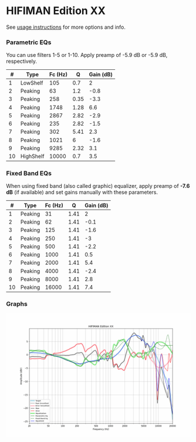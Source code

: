 # HIFIMAN Edition XX
See [usage instructions](https://github.com/jaakkopasanen/AutoEq#usage) for more options and info.

### Parametric EQs
You can use filters 1-5 or 1-10. Apply preamp of -5.9 dB or -5.9 dB, respectively.

|   # | Type      |   Fc (Hz) |    Q |   Gain (dB) |
|-----|-----------|-----------|------|-------------|
|   1 | LowShelf  |       105 | 0.7  |         2   |
|   2 | Peaking   |        63 | 1.2  |        -0.8 |
|   3 | Peaking   |       258 | 0.35 |        -3.3 |
|   4 | Peaking   |      1748 | 1.28 |         6.6 |
|   5 | Peaking   |      2867 | 2.82 |        -2.9 |
|   6 | Peaking   |       235 | 2.82 |        -1.5 |
|   7 | Peaking   |       302 | 5.41 |         2.3 |
|   8 | Peaking   |      1021 | 6    |        -1.6 |
|   9 | Peaking   |      9285 | 2.32 |         3.1 |
|  10 | HighShelf |     10000 | 0.7  |         3.5 |

### Fixed Band EQs
When using fixed band (also called graphic) equalizer, apply preamp of **-7.6 dB** (if available) and set gains manually with these parameters.

|   # | Type    |   Fc (Hz) |    Q |   Gain (dB) |
|-----|---------|-----------|------|-------------|
|   1 | Peaking |        31 | 1.41 |         2   |
|   2 | Peaking |        62 | 1.41 |        -0.1 |
|   3 | Peaking |       125 | 1.41 |        -1.6 |
|   4 | Peaking |       250 | 1.41 |        -3   |
|   5 | Peaking |       500 | 1.41 |        -2.2 |
|   6 | Peaking |      1000 | 1.41 |         0.5 |
|   7 | Peaking |      2000 | 1.41 |         5.4 |
|   8 | Peaking |      4000 | 1.41 |        -2.4 |
|   9 | Peaking |      8000 | 1.41 |         2.8 |
|  10 | Peaking |     16000 | 1.41 |         7.4 |

### Graphs
![](./HIFIMAN%20Edition%20XX.png)
